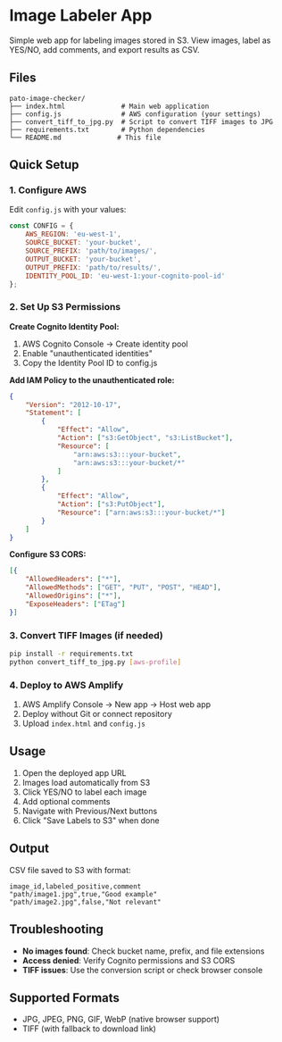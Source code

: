 # Image Labeler App

Simple web app for labeling images stored in S3. View images, label as YES/NO, add comments, and export results as CSV.

## Files

```
pato-image-checker/
├── index.html              # Main web application
├── config.js               # AWS configuration (your settings)
├── convert_tiff_to_jpg.py  # Script to convert TIFF images to JPG
├── requirements.txt        # Python dependencies
└── README.md              # This file
```

## Quick Setup

### 1. Configure AWS

Edit `config.js` with your values:

```javascript
const CONFIG = {
    AWS_REGION: 'eu-west-1',
    SOURCE_BUCKET: 'your-bucket',
    SOURCE_PREFIX: 'path/to/images/',
    OUTPUT_BUCKET: 'your-bucket', 
    OUTPUT_PREFIX: 'path/to/results/',
    IDENTITY_POOL_ID: 'eu-west-1:your-cognito-pool-id'
};
```

### 2. Set Up S3 Permissions

**Create Cognito Identity Pool:**
1. AWS Cognito Console → Create identity pool
2. Enable "unauthenticated identities"
3. Copy the Identity Pool ID to config.js

**Add IAM Policy to the unauthenticated role:**
```json
{
    "Version": "2012-10-17",
    "Statement": [
        {
            "Effect": "Allow",
            "Action": ["s3:GetObject", "s3:ListBucket"],
            "Resource": [
                "arn:aws:s3:::your-bucket",
                "arn:aws:s3:::your-bucket/*"
            ]
        },
        {
            "Effect": "Allow", 
            "Action": ["s3:PutObject"],
            "Resource": ["arn:aws:s3:::your-bucket/*"]
        }
    ]
}
```

**Configure S3 CORS:**
```json
[{
    "AllowedHeaders": ["*"],
    "AllowedMethods": ["GET", "PUT", "POST", "HEAD"],
    "AllowedOrigins": ["*"],
    "ExposeHeaders": ["ETag"]
}]
```

### 3. Convert TIFF Images (if needed)

```bash
pip install -r requirements.txt
python convert_tiff_to_jpg.py [aws-profile]
```

### 4. Deploy to AWS Amplify

1. AWS Amplify Console → New app → Host web app
2. Deploy without Git or connect repository
3. Upload `index.html` and `config.js`

## Usage

1. Open the deployed app URL
2. Images load automatically from S3
3. Click YES/NO to label each image
4. Add optional comments
5. Navigate with Previous/Next buttons
6. Click "Save Labels to S3" when done

## Output

CSV file saved to S3 with format:
```csv
image_id,labeled_positive,comment
"path/image1.jpg",true,"Good example"
"path/image2.jpg",false,"Not relevant"
```

## Troubleshooting

- **No images found**: Check bucket name, prefix, and file extensions
- **Access denied**: Verify Cognito permissions and S3 CORS
- **TIFF issues**: Use the conversion script or check browser console

## Supported Formats

- JPG, JPEG, PNG, GIF, WebP (native browser support)
- TIFF (with fallback to download link)